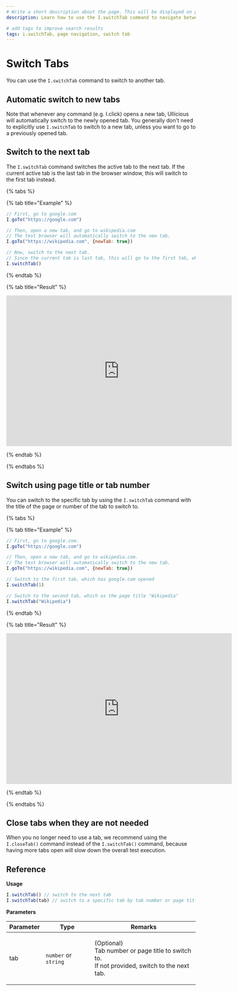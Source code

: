 ```yaml
---
# Write a short description about the page. This will be displayed on google search results.
description: Learn how to use the I.switchTab command to navigate between different tabs in your UIlicious test.

# add tags to improve search results
tags: i.switchTab, page navigation, switch tab
---
```


# Switch Tabs

You can use the `I.switchTab` command to switch to another tab.

## Automatic switch to new tabs

Note that whenever any command (e.g. I.click) opens a new tab, UIlicious will automatically switch to the newly opened tab. You generally don't need to explicitly use `I.switchTab` to switch to a new tab, unless you want to go to a previously opened tab. 

## Switch to the next tab

The `I.switchTab` command switches the active tab to the next tab. If the current active tab is the last tab in the browser window, this will switch to the first tab instead.

{% tabs %}

{% tab title="Example" %}

```javascript
// First, go to google.com
I.goTo("https://google.com")

// Then, open a new tab, and go to wikipedia.com
// The test browser will automatically switch to the new tab.
I.goTo("https://wikipedia.com", {newTab: true})

// Now, switch to the next tab.
// Since the current tab is last tab, this will go to the first tab, which has google.com opened
I.switchTab()
```

{% endtab %}

{% tab title="Result" %}

<iframe title='switch-tab-example-1' src="https://snippet.uilicious.com/embed/test/public/DYUjuxtQUdpcKkFtR6WwtC?stepNum=2&autoplay=0" style="display: block; min-width: 600px; min-height: 400px; margin: 0 auto; border: none;"></iframe>

{% endtab %}

{% endtabs %}

## Switch using page title or tab number

You can switch to the specific tab by using the `I.switchTab` command with the title of the page or number of the tab to switch to.

{% tabs %}

{% tab title="Example" %}

```javascript
// First, go to google.com.
I.goTo("https://google.com") 

// Then, open a new tab, and go to wikipedia.com.
// The test browser will automatically switch to the new tab.
I.goTo("https://wikipedia.com", {newTab: true})

// Switch to the first tab, which has google.com opened
I.switchTab(1)

// Switch to the second tab, which as the page title "Wikipedia"
I.switchTab("Wikipedia")
```

{% endtab %}

{% tab title="Result" %}

<iframe title='switch-tab-example-1' src="https://snippet.uilicious.com/embed/test/public/8Nvyj5j96tigStdGC5EHm6?stepNum=2&autoplay=0" style="display: block; min-width: 600px; min-height: 400px; margin: 0 auto; border: none;"></iframe>

{% endtab %}

{% endtabs %}

## Close tabs when they are not needed

When you no longer need to use a tab, we recommend using the `I.closeTab()` command instead of the `I.switchTab()` command, because having more tabs open will slow down the overall test execution.


## Reference

**Usage** 

```javascript
I.switchTab() // switch to the next tab
I.switchTab(tab) // switch to a specific tab by tab number or page title
```

**Parameters**

| Parameter | Type                 | Remarks                                                                                                 |
| --------- | -------------------- | ------------------------------------------------------------------------------------------------------- |
| tab       | `number` or `string` | <p>(Optional)<br>Tab number or page title to switch to.<br>If not provided, switch to the next tab.</p> |
